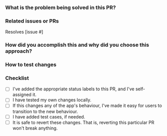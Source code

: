 ### What is the problem being solved in this PR?

<!-- Describe what you're implementing. Are you fixing a bug? Adding a new feature? Describe it with detail! -->

### Related issues or PRs

<!-- Provide links to or descriptions of any other issues or pull requests that may be related to this PR. -->

Resolves [issue #]

### How did you accomplish this and why did you choose this approach?

<!-- Why have you chosen to implement this in this particular way? -->

### How to test changes

<!-- Provide step-by-step instructions to test this change, in a numbered list. -->

### Checklist
- [ ] I've added the appropriate status labels to this PR, and I've self-assigned it.
- [ ] I have tested my own changes locally.
- [ ] If this changes any of the app's behaviour, I've made it easy for users to transition to the new behaviour.
- [ ] I have added test cases, if needed.
- [ ] It is safe to revert these changes. That is, reverting this particular PR won't break anything.
